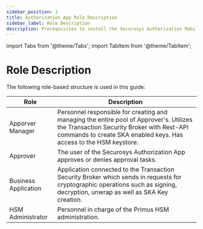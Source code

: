 ```yaml
---
sidebar_position: 1
title: Authorization App Role Description
sidebar_label: Role Description
description: Prerequisites to install the Securosys Authorization Mobile App
---
```


import Tabs from '@theme/Tabs';
import TabItem from '@theme/TabItem';

# Role Description

The following role-based structure is used in this guide:

|Role|Description|
|--|--|
|Apporver Manager| Personnel responsible for creating and managing the entire pool of Approver's. Utilizes the Transaction Security Broker with Rest-API commands to create SKA enabled keys. Has access to the HSM keystore.|
|Approver|The user of the Securosys Authorization App approves or denies approval tasks.|
|Business Application| Application connected to the Transaction Security Broker which sends in requests for cryptographic operations such as signing, decryption, unwrap as well as SKA Key creation.|
|HSM Administrator| Personnel in charge of the Primus HSM administration.|
